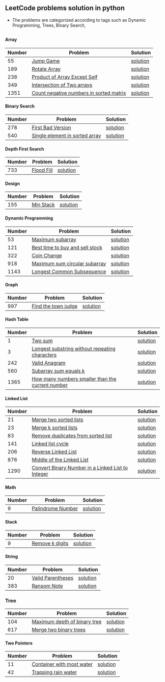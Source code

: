 ## LeetCode problems solution in python
* The problems are categorized according to tags such as Dynamic Programming, Trees, Binary Search, 
## 

#### Array
|  Number | Problem |   Solution |
| --- | --- | --- |
|  55 | [Jump Game](https://leetcode.com/problems/jump-game/) | [solution](/Array/jump_game.py)|
|  189 | [Rotate Array](https://leetcode.com/problems/rotate-array/) | [solution](/Array/Rotate_Array.py)|
|  238 | [Product of Array Except Self](https://leetcode.com/problems/product-of-array-except-self/) | [solution](/Array/Product_of_Array_Except_Self.py)|
|  349 | [Intersection of Two arrays](https://leetcode.com/problems/intersection-of-two-arrays/) | [solution](/Array/intersection_of_two_arrays.py)|
|  1351 | [Count negative numbers in sorted matrix](https://leetcode.com/problems/count-negative-numbers-in-a-sorted-matrix/) | [solution](/Array/count_negative_numbers_in_sorted_matrix.py)|

#### Binary Search
|  Number | Problem |   Solution |
| --- | --- | --- |
|  278 | [First Bad Version](https://leetcode.com/problems/first-bad-version/) | [solution](/Binary%20Search/first_bad_version.py)|
|  540 | [Single element in sorted array](https://leetcode.com/problems/single-element-in-a-sorted-array/) | [solution](/Binary%20Search/single_element_in_sorted_array.py)|

#### Depth First Search
|  Number | Problem |   Solution |
| --- | --- | --- |
|  733 | [Flood Fill](https://leetcode.com/problems/flood-fill/) | [solution](/Depth%20First%Search/flood_fill.py)|

#### Design
|  Number | Problem |   Solution |
| --- | --- | --- |
|  155 | [Min Stack](https://leetcode.com/problems/min-stack/) | [solution](/Design/min_stack.py)|

#### Dynamic Programming
|  Number | Problem |   Solution |
| --- | --- | --- |
|  53 | [Maximum subarray](https://leetcode.com/problems/maximum-subarray/) | [solution](/Dynamic%20Programming/naximum_subarray.py)|
|  121 | [Best time to buy and sell stock](https://leetcode.com/problems/best-time-to-buy-and-sell-stock/) | [solution](/Dynamic%20Programming/Best_time_to_buy_and_sell_stock.py)|
|  322 | [Coin Change](https://leetcode.com/problems/coin-change/) | [solution](/Dynamic%20Programming/Coin_Change.py)|
|  918 | [Maximum sum circular subarray](https://leetcode.com/problems/maximum-sum-circular-subarray/) | [solution](/Dynamic%20Programming/maximum_sum_circular_subarray.py)|
|  1143 | [Longest Common Subsequence](https://leetcode.com/problems/longest-common-subsequence/) | [solution](/Dynamic%20Programming/Longest_Common_Subsequence.py)|

#### Graph
|  Number | Problem |   Solution |
| --- | --- | --- |
|  997 | [Find the town judge](https://leetcode.com/problems/find-the-town-judge/) | [solution](/Graph/find_the_town_judge.py)|

#### Hash Table
|  Number | Problem |   Solution |
| --- | --- | --- |
|  1 | [Two sum](https://leetcode.com/problems/two-sum/) | [solution](/Hash%20Table/Two_sum.py)|
|  3 | [Longest substring without repeating characters](https://leetcode.com/problems/longest-substring-without-repeating-characters/) | [solution](/Hash%20Table/Longest_substring_without_repeating_characters.py)|
|  242 | [Valid Anagram](https://leetcode.com/problems/valid-anagram/) | [solution](/Hash%20Table/Valid_Anagram.py)|
|  560 | [Subarray sum equals k](https://leetcode.com/problems/subarray-sum-equals-k/) | [solution](/Hash%20Table/Subarray_sum_equals_k.py)|
|  1365 | [How many numbers smaller than the current number](https://leetcode.com/problems/how-many-numbers-are-smaller-than-the-current-number/) | [solution](/Hash%20Table/how_many_numbers_smaller_than_the_current_number.py)|

#### Linked List
|  Number | Problem |   Solution |
| --- | --- | --- |
|  21 | [Merge two sorted lists](https://leetcode.com/problems/merge-two-sorted-lists/) | [solution](/Linked%20List/merge_two_sorted_list.py)|
|  23 | [Merge k sorted lists](https://leetcode.com/problems/merge-k-sorted-lists/) | [solution](/Linked%20List/merge_k_sorted_lists.py)|
|  83 | [Remove duplicates from sorted list](https://leetcode.com/problems/remove-duplicated-from-sorted-list/) | [solution](/Linked%20List/remove_duplicates_from_sorted_list.py)|
|  141 | [Linked list cycle](https://leetcode.com/problems/linked-list-cycle/) | [solution](/Linked%20List/linked_list_cycle.py)|
|  206 | [Reverse Linked List](https://leetcode.com/problems/reverse-linked-list/) | [solution](/Linked%20List/reverse_linked_list.py)|
|  876 | [Middle of the Linked List](https://leetcode.com/problems/middle-of-the-linked-list/) | [solution](/Linked%20List/middle_of_the_linked_list.py)|
|  1290 | [Convert Binary Number in a Linked List to Integer](https://leetcode.com/problems/convert-binary-number-in-a-linked-list-to-integer/) | [solution](/Linked%20List/convert_binary_Number_in_linked_list_to_integer.py)|

#### Math
|  Number | Problem |   Solution |
| --- | --- | --- |
|  9 | [Palindrome Number](https://leetcode.com/problems/palindrome-number/) | [solution](/Math/palindrome.py)|

#### Stack
|  Number | Problem |   Solution |
| --- | --- | --- |
|  9 | [Remove k digits](https://leetcode.com/problems/remove-k-digits/) | [solution](/Stack/remove_k_digits.py)|

#### String

|  Number | Problem |   Solution |
| --- | --- | --- |
|  20 | [Valid Parentheses](https://leetcode.com/problems/valid-parentheses/) | [solution](/String/valid-parentheses.py)|
|  383 | [Ransom Note](https://leetcode.com/problems/ransom-note/) | [solution](/String/ransom_note.py)|

### Tree

|  Number | Problem |   Solution |
| --- | --- | --- |
|  104 | [Maximum depth of binary tree](https://leetcode.com/problems/maximum-depth-of-binary-tree/) | [solution](/Tree/maximum_depth_of_binary_tree.py)|
|  617 | [Merge two binary trees](https://leetcode.com/problems/merge-two-binary-trees/) | [solution](/Tree/merge_two_binary_trees.py)|


#### Two Pointers
|  Number | Problem |   Solution |
| --- | --- | --- |
|  11 | [Container with most water](https://leetcode.com/problems/container-with-most-water/) | [solution](/Two%20Pointers/container_with_most_water.py)|
|  42 | [Trapping rain water](https://leetcode.com/problems/trapping-rain-water/) | [solution](/Two%20Pointers/trapping_rain_water.py)|
